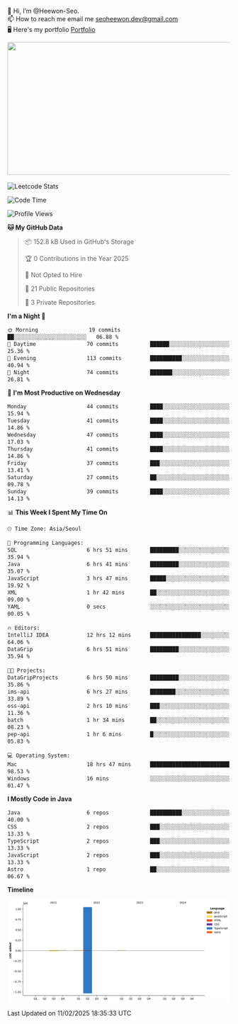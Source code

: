 👋 Hi, I’m @Heewon-Seo.  
📫 How to reach me email me seoheewon.dev@gmail.com   
🖥 Here's my portfolio [Portfolio](https://haileynotes.notion.site/HEEWON-SEO-f98fe97412ee4a6a94fd24fe6832f84c)

<a href="https://github.com/devxb/gitanimals">
<img
  src="https://render.gitanimals.org/farms/Heewon-Seo"
  width="600"
  height="300"
/>
</a>

![Leetcode Stats](https://leetcode.card.workers.dev/?username=Heewon-Seo)

 <!--START_SECTION:waka-->
![Code Time](http://img.shields.io/badge/Code%20Time-1%2C840%20hrs%2039%20mins-blue)

![Profile Views](http://img.shields.io/badge/Profile%20Views-1-blue)

**🐱 My GitHub Data** 

> 📦 152.8 kB Used in GitHub's Storage 
 > 
> 🏆 0 Contributions in the Year 2025
 > 
> 🚫 Not Opted to Hire
 > 
> 📜 21 Public Repositories 
 > 
> 🔑 3 Private Repositories 
 > 
**I'm a Night 🦉** 

```text
🌞 Morning                19 commits          ██░░░░░░░░░░░░░░░░░░░░░░░   06.88 % 
🌆 Daytime                70 commits          ██████░░░░░░░░░░░░░░░░░░░   25.36 % 
🌃 Evening                113 commits         ██████████░░░░░░░░░░░░░░░   40.94 % 
🌙 Night                  74 commits          ███████░░░░░░░░░░░░░░░░░░   26.81 % 
```
📅 **I'm Most Productive on Wednesday** 

```text
Monday                   44 commits          ████░░░░░░░░░░░░░░░░░░░░░   15.94 % 
Tuesday                  41 commits          ████░░░░░░░░░░░░░░░░░░░░░   14.86 % 
Wednesday                47 commits          ████░░░░░░░░░░░░░░░░░░░░░   17.03 % 
Thursday                 41 commits          ████░░░░░░░░░░░░░░░░░░░░░   14.86 % 
Friday                   37 commits          ███░░░░░░░░░░░░░░░░░░░░░░   13.41 % 
Saturday                 27 commits          ██░░░░░░░░░░░░░░░░░░░░░░░   09.78 % 
Sunday                   39 commits          ████░░░░░░░░░░░░░░░░░░░░░   14.13 % 
```


📊 **This Week I Spent My Time On** 

```text
🕑︎ Time Zone: Asia/Seoul

💬 Programming Languages: 
SQL                      6 hrs 51 mins       █████████░░░░░░░░░░░░░░░░   35.94 % 
Java                     6 hrs 41 mins       █████████░░░░░░░░░░░░░░░░   35.07 % 
JavaScript               3 hrs 47 mins       █████░░░░░░░░░░░░░░░░░░░░   19.92 % 
XML                      1 hr 42 mins        ██░░░░░░░░░░░░░░░░░░░░░░░   09.00 % 
YAML                     0 secs              ░░░░░░░░░░░░░░░░░░░░░░░░░   00.05 % 

🔥 Editors: 
IntelliJ IDEA            12 hrs 12 mins      ████████████████░░░░░░░░░   64.06 % 
DataGrip                 6 hrs 51 mins       █████████░░░░░░░░░░░░░░░░   35.94 % 

🐱‍💻 Projects: 
DataGripProjects         6 hrs 50 mins       █████████░░░░░░░░░░░░░░░░   35.86 % 
ims-api                  6 hrs 27 mins       ████████░░░░░░░░░░░░░░░░░   33.89 % 
oss-api                  2 hrs 10 mins       ███░░░░░░░░░░░░░░░░░░░░░░   11.36 % 
batch                    1 hr 34 mins        ██░░░░░░░░░░░░░░░░░░░░░░░   08.23 % 
pep-api                  1 hr 6 mins         █░░░░░░░░░░░░░░░░░░░░░░░░   05.83 % 

💻 Operating System: 
Mac                      18 hrs 47 mins      █████████████████████████   98.53 % 
Windows                  16 mins             ░░░░░░░░░░░░░░░░░░░░░░░░░   01.47 % 
```

**I Mostly Code in Java** 

```text
Java                     6 repos             ██████████░░░░░░░░░░░░░░░   40.00 % 
CSS                      2 repos             ███░░░░░░░░░░░░░░░░░░░░░░   13.33 % 
TypeScript               2 repos             ███░░░░░░░░░░░░░░░░░░░░░░   13.33 % 
JavaScript               2 repos             ███░░░░░░░░░░░░░░░░░░░░░░   13.33 % 
Astro                    1 repo              ██░░░░░░░░░░░░░░░░░░░░░░░   06.67 % 
```



**Timeline**

![Lines of Code chart](https://raw.githubusercontent.com/Heewon-Seo/Heewon-Seo/main/assets/bar_graph.png)


 Last Updated on 11/02/2025 18:35:33 UTC
<!--END_SECTION:waka-->

